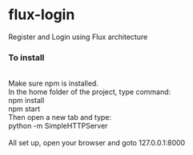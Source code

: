 # flux-login

Register and Login using Flux architecture

### To install <br>
<br>
Make sure npm is installed. <br>
In the home folder of the project, type command:<br>
npm install<br>
npm start<br>
Then open a new tab and type:<br>
python -m SimpleHTTPServer<br>
<br>
All set up, open your browser and goto 127.0.0.1:8000
